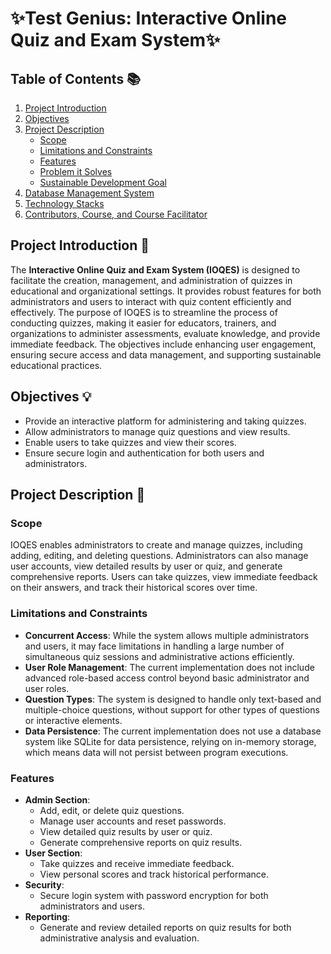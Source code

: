 # ✨Test Genius: Interactive Online Quiz and Exam System✨

## Table of Contents 📚
1. [Project Introduction](#project-introduction)
2. [Objectives](#objectives)
3. [Project Description](#project-description)
   - [Scope](#scope)
   - [Limitations and Constraints](#limitations-and-constraints)
   - [Features](#features)
   - [Problem it Solves](#problem-it-solves)
   - [Sustainable Development Goal](#sustainable-development-goal)
4. [Database Management System](#database-management-system)
5. [Technology Stacks](#technology-stacks)
6. [Contributors, Course, and Course Facilitator](#contributors-course-and-course-facilitator)

## Project Introduction 🚀
The **Interactive Online Quiz and Exam System (IOQES)** is designed to facilitate the creation, management, and administration of quizzes in educational and organizational settings. It provides robust features for both administrators and users to interact with quiz content efficiently and effectively. The purpose of IOQES is to streamline the process of conducting quizzes, making it easier for educators, trainers, and organizations to administer assessments, evaluate knowledge, and provide immediate feedback. The objectives include enhancing user engagement, ensuring secure access and data management, and supporting sustainable educational practices.

## Objectives 💡
- Provide an interactive platform for administering and taking quizzes.
- Allow administrators to manage quiz questions and view results.
- Enable users to take quizzes and view their scores.
- Ensure secure login and authentication for both users and administrators.

## Project Description 👾

### Scope
IOQES enables administrators to create and manage quizzes, including adding, editing, and deleting questions. Administrators can also manage user accounts, view detailed results by user or quiz, and generate comprehensive reports. Users can take quizzes, view immediate feedback on their answers, and track their historical scores over time.

### Limitations and Constraints
- **Concurrent Access**: While the system allows multiple administrators and users, it may face limitations in handling a large number of simultaneous quiz sessions and administrative actions efficiently.
- **User Role Management**: The current implementation does not include advanced role-based access control beyond basic administrator and user roles.
- **Question Types**: The system is designed to handle only text-based and multiple-choice questions, without support for other types of questions or interactive elements.
- **Data Persistence**: The current implementation does not use a database system like SQLite for data persistence, relying on in-memory storage, which means data will not persist between program executions.

### Features
- **Admin Section**:
   - Add, edit, or delete quiz questions.
   - Manage user accounts and reset passwords.
   - View detailed quiz results by user or quiz.
   - Generate comprehensive reports on quiz results.
- **User Section**:
   - Take quizzes and receive immediate feedback.
   - View personal scores and track historical performance.
- **Security**:
   - Secure login system with password encryption for both administrators and users.
- **Reporting**:
   - Generate and review detailed reports on quiz results for both administrative analysis and evaluation.

